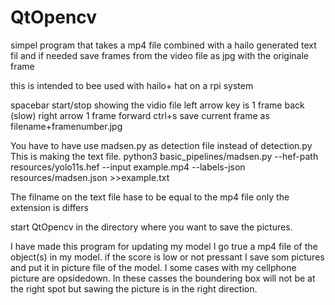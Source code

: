 # QtOpencv
simpel program that takes a mp4 file combined with a hailo generated text fil and if needed save frames from the video file as jpg with the originale frame

this is intended to bee used with hailo+ hat on a rpi system

spacebar start/stop showing the vidio file
left arrow key is 1 frame back (slow)
right arrow 1 frame forward
ctrl+s save current frame as filename+framenumber.jpg

You have to have use madsen.py as detection file instead of  detection.py
This is making the text file.
python3 basic_pipelines/madsen.py --hef-path resources/yolo11s.hef --input example.mp4 --labels-json resources/madsen.json >>example.txt

The filname on the text file hase to be equal to the mp4 file only the extension is differs

start QtOpencv in the directory where you want to save the pictures.

I have made this program for updating my model
I go true a mp4 file of the object(s) in my model. if the score is low or not pressant I save som pictures and put it in picture file of the model.
I some cases with my cellphone picture are opsidedown.
In these casses the boundering box will not be at the right spot but sawing the picture is in the right direction.

